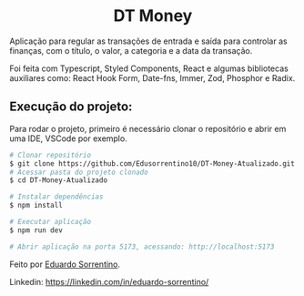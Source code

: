 <h1 align="center" >DT Money</h1>

Aplicação para regular as transações de entrada e saída para controlar as finanças, com o título, o valor, a categoria e a data da transação.
<p>Foi feita com Typescript, Styled Components, React e algumas bibliotecas auxiliares como: React Hook Form, Date-fns, Immer, Zod, Phosphor e Radix.</p>

## Execução do projeto:

Para rodar o projeto, primeiro é necessário clonar o repositório e abrir em uma IDE, VSCode por exemplo.

```bash
# Clonar repositório
$ git clone https://github.com/Edusorrentino10/DT-Money-Atualizado.git
# Acessar pasta do projeto clonado
$ cd DT-Money-Atualizado

# Instalar dependências
$ npm install

# Executar aplicação
$ npm run dev

# Abrir aplicação na porta 5173, acessando: http://localhost:5173
```

<!-- <h2 align="center"><img src="./src/assets/dtmoney-print-home.png"></h2> -->
<!-- <h2 align="center"><img src="./src/assets/dtmoney-print-transaction.png"></h2> -->



Feito por <a href="https://github.com/Edusorrentino10">Eduardo Sorrentino</a>.

Linkedin: https://linkedin.com/in/eduardo-sorrentino/